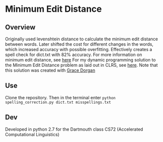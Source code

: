 # Minimum Edit Distance
## Overview
Originally used levenshtein distance to calculate the minimum edit distance between words. Later shifted the cost for different changes in the words, which increased accuracy with possible overfitting. Effectively creates a spell check for dict.txt with 82% accuracy.
For more information on minimum edit distance, see [here](https://en.wikipedia.org/wiki/Edit_distance)
For my dynamic programming solution to the Minimum Edit Distance problem as laid out in CLRS, see [here](http://tiny.cc/med_rafkin_dorgan). Note that this solution was created with [Grace Dorgan](https://github.com/gracedorgan)

## Use
Clone the repository. Then in the terminal enter `python spelling_correction.py dict.txt misspellings.txt`

## Dev
Developed in python 2.7 for the Dartmouth class CS72 (Accelerated Computational Linguistics)
